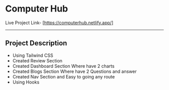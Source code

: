 # Computer Hub

Live Project Link-  [https://computerhub.netlify.app/]

- - - -
## Project Description

- Using Tailwind CSS 
- Created Review Section
- Created Dashboard Section Where have 2 charts
- Created Blogs Section Where have 2 Questions and answer
- Created Nav Section and Easy to going any route
- Using Hooks
